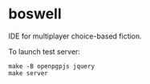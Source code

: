boswell
=======

IDE for multiplayer choice-based fiction.

To launch test server:

    make -B openpgpjs jquery
    make server
